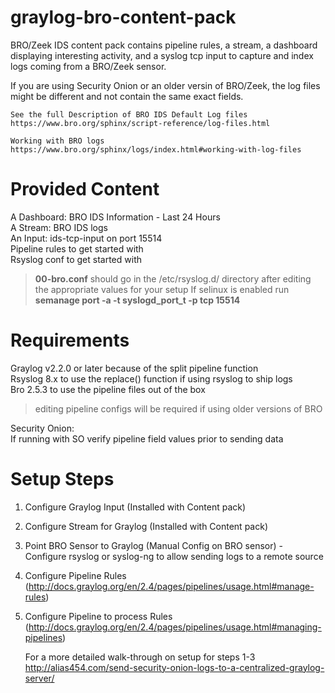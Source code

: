 # graylog-bro-content-pack
BRO/Zeek IDS content pack contains pipeline rules, a stream, a dashboard displaying interesting activity, and a syslog tcp input to capture and index logs coming from a BRO/Zeek sensor. 

If you are using Security Onion or an older versin of BRO/Zeek, the log files might be different and not contain the same exact fields.

    See the full Description of BRO IDS Default Log files
    https://www.bro.org/sphinx/script-reference/log-files.html

    Working with BRO logs 
    https://www.bro.org/sphinx/logs/index.html#working-with-log-files

# Provided Content
A Dashboard: BRO IDS Information - Last 24 Hours  
A Stream: BRO IDS logs  
An Input: ids-tcp-input on port 15514  
Pipeline rules to get started with  
Rsyslog conf to get started with  
  > **00-bro.conf** should go in the /etc/rsyslog.d/ directory after editing the appropriate values for your setup
  > If selinux is enabled run **semanage port -a -t syslogd_port_t -p tcp 15514**

# Requirements
Graylog v2.2.0 or later because of the split pipeline function  
Rsyslog 8.x to use the replace() function if using rsyslog to ship logs  
Bro 2.5.3 to use the pipeline files out of the box  
  > editing pipeline configs will be required if using older versions of BRO  

Security Onion:  
If running with SO verify pipeline field values prior to sending data  

# Setup Steps

  1. Configure Graylog Input (Installed with Content pack)
  2. Configure Stream for Graylog (Installed with Content pack)
  3. Point BRO Sensor to Graylog (Manual Config on BRO sensor)
    - Configure rsyslog or syslog-ng to allow sending logs to a remote source  
  4. Configure Pipeline Rules (http://docs.graylog.org/en/2.4/pages/pipelines/usage.html#manage-rules)
  5. Configure Pipeline to process Rules (http://docs.graylog.org/en/2.4/pages/pipelines/usage.html#managing-pipelines)


        For a more detailed walk-through on setup for steps 1-3  
        http://alias454.com/send-security-onion-logs-to-a-centralized-graylog-server/
